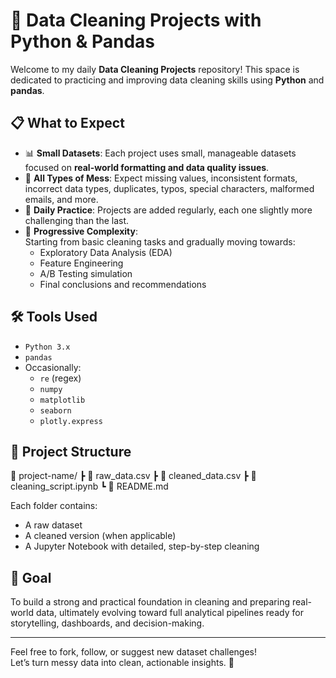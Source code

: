 # 🧹 Data Cleaning Projects with Python & Pandas

Welcome to my daily **Data Cleaning Projects** repository! This space is dedicated to practicing and improving data cleaning skills using **Python** and **pandas**.

## 📋 What to Expect

- 📊 **Small Datasets**: Each project uses small, manageable datasets focused on **real-world formatting and data quality issues**.  
- 🧠 **All Types of Mess**: Expect missing values, inconsistent formats, incorrect data types, duplicates, typos, special characters, malformed emails, and more.
- 🔁 **Daily Practice**: Projects are added regularly, each one slightly more challenging than the last.
- 🧪 **Progressive Complexity**:  
   Starting from basic cleaning tasks and gradually moving towards:
   - Exploratory Data Analysis (EDA)
   - Feature Engineering
   - A/B Testing simulation
   - Final conclusions and recommendations

## 🛠 Tools Used

- `Python 3.x`  
- `pandas`  
- Occasionally:
  - `re` (regex)
  - `numpy`
  - `matplotlib`
  - `seaborn`
  -  `plotly.express`

## 📁 Project Structure

📂 project-name/
┣ 📄 raw_data.csv
┣ 📄 cleaned_data.csv
┣ 📄 cleaning_script.ipynb
┗ 📄 README.md

Each folder contains:
- A raw dataset
- A cleaned version (when applicable)
- A Jupyter Notebook with detailed, step-by-step cleaning

## 🎯 Goal

To build a strong and practical foundation in cleaning and preparing real-world data, ultimately evolving toward full analytical pipelines ready for storytelling, dashboards, and decision-making.

---

Feel free to fork, follow, or suggest new dataset challenges!  
Let’s turn messy data into clean, actionable insights. 🚀
